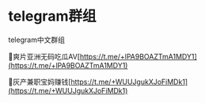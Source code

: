# telegram群组
telegram中文群组

   👥爽片亚洲无码吃瓜AV[https://t.me/+lPA9BOAZTmA1MDY1](https://t.me/+lPA9BOAZTmA1MDY1)
   
   
   👥灰产兼职宝妈赚钱[https://t.me/+WUUJgukXJoFiMDk1](https://t.me/+WUUJgukXJoFiMDk1)
